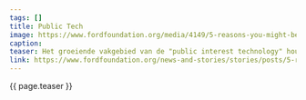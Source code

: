 ```yaml
---
tags: []
title: Public Tech
image: https://www.fordfoundation.org/media/4149/5-reasons-you-might-be-a-public-interest-technologist.jpg
caption:
teaser: Het groeiende vakgebied van de "public interest technology" houdt zich bezig met activiteiten in het (publieke waarden-)spanningsveld tussen technologie, samenleving en de overheid.
link: https://www.fordfoundation.org/news-and-stories/stories/posts/5-reasons-you-might-be-a-public-interest-technologist/
---
```

{{ page.teaser }}
